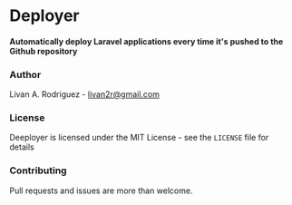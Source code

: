 # Deployer

#### Automatically deploy Laravel applications every time it's pushed to the Github repository

### Author

Livan A. Rodriguez - <livan2r@gmail.com>

### License

Deeployer is licensed under the MIT License - see the `LICENSE` file for details

### Contributing

Pull requests and issues are more than welcome.
